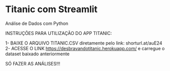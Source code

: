 # Titanic com Streamlit
Análise de Dados com Python

INSTRUÇÕES PARA UTILIZAÇÃO DO APP TITANIC:

1- BAIXE O ARQUIVO TITANIC.CSV diretamente pelo link: shorturl.at/auE24 <br>
2- ACESSE O LINK https://desbravandotitanic.herokuapp.com/ e carregue o dataset baixado anteriormente

SÓ FAZER AS ANÁLISES!!!
